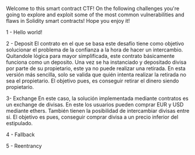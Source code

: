 Welcome to this smart contract CTF!
On the following challenges you're going to explore and exploit some of the most common vulnerabilities and flaws in Solidity smart contracts!
Hope you enjoy it!

1 - Hello world!


2 - Deposit
El contrato en el que se basa este desafío tiene como objetivo solucionar el problema de la confianza a la hora de hacer un intercambio.
Quitandole lógica para mayor simplificada, este contrato básicamente funciona como un deposito. Una vez se ha instanciado y depositado
divisa por parte de su propietario, este ya no puede realizar una retirada. En esta versión más sencilla, solo se valida que quién intenta
realizar la retirada no sea el propietario. 
El objetivo pues, es conseguir retirar el dinero siendo propietario.

3- Exchange
En este caso, la solución implementada mediante contratos es un exchange de divisas. En este los usuarios pueden comprar EUR y USD 
mediante ethers. También tienen la posibilidad de intercambiar divisas entre si. El objetivo es pues, conseguir comprar divisa a
un precio inferior del estipulado.

4 - Fallback

5 - Reentrancy